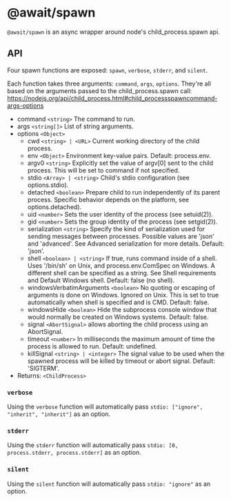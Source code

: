 # @await/spawn

`@await/spawn` is an async wrapper around node's child_process.spawn api.

## API

Four spawn functions are exposed: `spawn`, `verbose`, `stderr`, and `silent`.

Each function takes three arguments: `command`, `args`, `options`.
They're all based on the arguments passed to the child_process.spawn call:
https://nodejs.org/api/child_process.html#child_processspawncommand-args-options

- command `<string>` The command to run.
- args `<string[]>` List of string arguments.
- options `<Object>`
  - cwd `<string> | <URL>` Current working directory of the child process.
  - env `<Object>` Environment key-value pairs. Default: process.env.
  - argv0 `<string>` Explicitly set the value of argv[0] sent to the child process. This will be set to command if not specified.
  - stdio `<Array> | <string>` Child's stdio configuration (see options.stdio).
  - detached `<boolean>` Prepare child to run independently of its parent process. Specific behavior depends on the platform, see options.detached).
  - uid `<number>` Sets the user identity of the process (see setuid(2)).
  - gid `<number>` Sets the group identity of the process (see setgid(2)).
  - serialization `<string>` Specify the kind of serialization used for sending messages between processes. Possible values are 'json' and 'advanced'. See Advanced serialization for more details. Default: 'json'.
  - shell `<boolean> | <string>` If true, runs command inside of a shell. Uses '/bin/sh' on Unix, and process.env.ComSpec on Windows. A different shell can be specified as a string. See Shell requirements and Default Windows shell. Default: false (no shell).
  - windowsVerbatimArguments `<boolean>` No quoting or escaping of arguments is done on Windows. Ignored on Unix. This is set to true automatically when shell is specified and is CMD. Default: false.
  - windowsHide `<boolean>` Hide the subprocess console window that would normally be created on Windows systems. Default: false.
  - signal `<AbortSignal>` allows aborting the child process using an AbortSignal.
  - timeout `<number>` In milliseconds the maximum amount of time the process is allowed to run. Default: undefined.
  - killSignal `<string> | <integer>` The signal value to be used when the spawned process will be killed by timeout or abort signal. Default: 'SIGTERM'.
- Returns: `<ChildProcess>`

### `verbose`

Using the `verbose` function will automatically pass `stdio: ["ignore", "inherit", "inherit"]` as an option.

### `stderr`

Using the `stderr` function will automatically pass `stdio: [0, process.stderr, process.stderr]` as an option.

### `silent`

Using the `silent` function will automatically pass `stdio: "ignore"` as an option.
